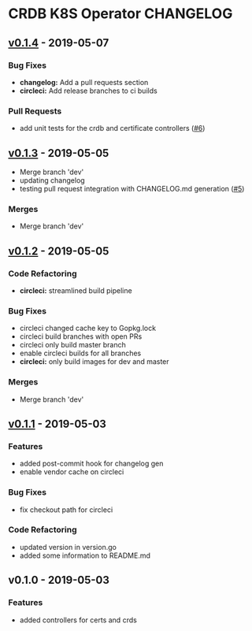# CRDB K8S Operator CHANGELOG


<a name="v0.1.4"></a>
## [v0.1.4] - 2019-05-07
### Bug Fixes
- **changelog:** Add a pull requests section
- **circleci:** Add release branches to ci builds

### Pull Requests
- add unit tests for the crdb and certificate controllers ([#6](https://github.com/smartmachine/crdb-operator/issues/6))


<a name="v0.1.3"></a>
## [v0.1.3] - 2019-05-05

- Merge branch 'dev'
- updating changelog
- testing pull request integration with CHANGELOG.md generation ([#5](https://github.com/smartmachine/crdb-operator/issues/5))

### Merges
- Merge branch 'dev'


<a name="v0.1.2"></a>
## [v0.1.2] - 2019-05-05
### Code Refactoring
- **circleci:** streamlined build pipeline

### Bug Fixes
- circleci changed cache key to Gopkg.lock
- circleci build branches with open PRs
- circleci only build master branch
- enable circleci builds for all branches
- **circleci:** only build images for dev and master

### Merges
- Merge branch 'dev'


<a name="v0.1.1"></a>
## [v0.1.1] - 2019-05-03
### Features
- added post-commit hook for changelog gen
- enable vendor cache on circleci

### Bug Fixes
- fix checkout path for circleci

### Code Refactoring
- updated version in version.go
- added some information to README.md


<a name="v0.1.0"></a>
## v0.1.0 - 2019-05-03
### Features
- added controllers for certs and crds


[Unreleased]: https://github.com/smartmachine/crdb-operator/compare/v0.1.4...HEAD
[v0.1.4]: https://github.com/smartmachine/crdb-operator/compare/v0.1.3...v0.1.4
[v0.1.3]: https://github.com/smartmachine/crdb-operator/compare/v0.1.2...v0.1.3
[v0.1.2]: https://github.com/smartmachine/crdb-operator/compare/v0.1.1...v0.1.2
[v0.1.1]: https://github.com/smartmachine/crdb-operator/compare/v0.1.0...v0.1.1
